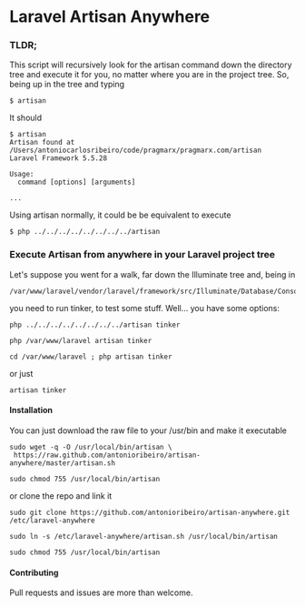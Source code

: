 Laravel Artisan Anywhere
========================

### TLDR;

This script will recursively look for the artisan command down the directory tree and execute it for you, no matter where you are in the project tree. So, being up in the tree and typing

``` text
$ artisan
```

It should

``` text
$ artisan
Artisan found at /Users/antoniocarlosribeiro/code/pragmarx/pragmarx.com/artisan
Laravel Framework 5.5.28

Usage:
  command [options] [arguments]

...
```

Using artisan normally, it could be be equivalent to execute

```
$ php ../../../../../../../../artisan
```

### Execute Artisan from anywhere in your Laravel project tree

Let's suppose you went for a walk, far down the Illuminate tree and, being in 

```
/var/www/laravel/vendor/laravel/framework/src/Illuminate/Database/Console/Migrations, 
```

you need to run tinker, to test some stuff. Well... you have some options:

```
php ../../../../../../../../artisan tinker

php /var/www/laravel artisan tinker

cd /var/www/laravel ; php artisan tinker
```

or just

```
artisan tinker
```

#### Installation

You can just download the raw file to your /usr/bin and make it executable

```
sudo wget -q -O /usr/local/bin/artisan \
 https://raw.github.com/antonioribeiro/artisan-anywhere/master/artisan.sh

sudo chmod 755 /usr/local/bin/artisan
```

or clone the repo and link it

```
sudo git clone https://github.com/antonioribeiro/artisan-anywhere.git /etc/laravel-anywhere

sudo ln -s /etc/laravel-anywhere/artisan.sh /usr/local/bin/artisan

sudo chmod 755 /usr/local/bin/artisan
```

#### Contributing

Pull requests and issues are more than welcome.
